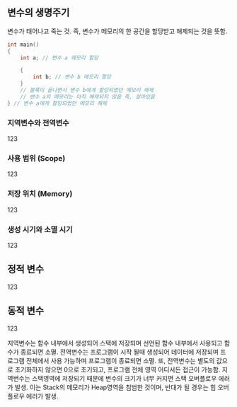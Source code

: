 ## 변수의 생명주기

변수가 태어나고 죽는 것. 즉, 변수가 메모리의 한 공간을 할당받고 해제되는 것을 뜻함. 

```cpp
int main()
{
	int a; // 변수 a 메모리 할당

	{
		int b; // 변수 b 메모리 할당
	}
	// 블록이 끝나면서 변수 b에게 할당되었던 메모리 해제
	// 변수 a의 메모리는 아직 해제되지 않음 즉, 살아있음
} // 변수 a에게 할당되었던 메모리 해제
```

### 지역변수와 전역변수

123

### 사용 범위 (Scope)

123

### 저장 위치 (Memory)

123

### 생성 시기와 소멸 시기

123

## 정적 변수

123

## 동적 변수

123

지역변수는 함수 내부에서 생성되어 스택에 저장되며 선언된 함수 내부에서 사용되고 함수가 종료되면 소멸.
전역변수는 프로그램이 시작 될때 생성되어 데이터에 저장되며 프로그램 전체에서 사용 가능하며 프로그램이 종료되면 소멸.
또, 전역변수는 별도의 값으로 초기화하지 않으면 0으로 초기되고, 프로그램 전체 영역 어디서든 접근이 가능함.
지역변수는 스택영역에 저장되기 때문에 변수의 크기가 너무 커지면 스택 오버플로우 에러가 발생.
이는 Stack의 메모리가 Heap영역을 침범한 것이며, 반대가 될 경우는 힙 오버플로우 에러가 발생.
